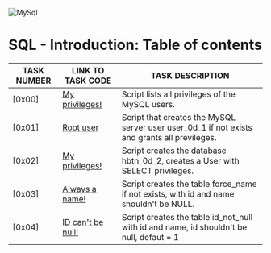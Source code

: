 
![MySql](./assets/Screenshot%20from%202023-07-19%2004-36-22.png)
# SQL - Introduction: Table of contents
TASK NUMBER | LINK TO TASK CODE | TASK DESCRIPTION
----- | ------ | ----------
[0x00] | [My privileges!](./0-privileges.sql) | Script lists all privileges of the MySQL users.
[0x01] | [Root user](./1-create_user.sql) | Script that creates the MySQL server user user_0d_1 if not exists and grants all previleges.
[0x02] | [My privileges!](./2-create_read_user.sql) | Script creates the database hbtn_0d_2, creates a User with SELECT privileges.
[0x03] | [Always a name!](./3-force_name.sql) | Script creates the table force_name if not exists, with id and name shouldn't be NULL.
[0x04] | [ID can't be null!](./4-never_empty.sql) | Script creates the table id_not_null with id and name, id shouldn't be null, defaut = 1



